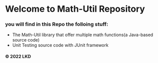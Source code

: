 # Welcome to Math-Util Repository
### you will find in this Repo the folloing stuff:
* The Math-Util library that offer multiple math functions(a
Java-based source code)
* Unit Testing source code with JUnit framework

#### © 2022 LKD